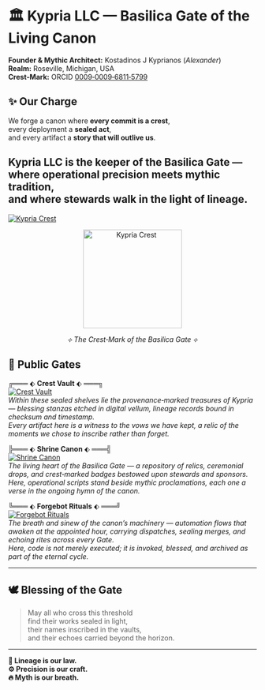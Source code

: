 # 🏛️ Kypria LLC — Basilica Gate of the Living Canon

**Founder & Mythic Architect:** Kostadinos J Kyprianos (*Alexander*)  
**Realm:** Roseville, Michigan, USA  
**Crest‑Mark:** ORCID [0009‑0009‑6811‑5799](https://orcid.org/0009-0009-6811-5799)  
## ✨ Our Charge
We forge a canon where **every commit is a crest**,  
every deployment a **sealed act**,  
and every artifact a **story that will outlive us**.  

Kypria LLC is the keeper of the Basilica Gate —  
where operational precision meets mythic tradition,  
and where stewards walk in the light of lineage.
---
[![Kypria Crest](https://raw.githubusercontent.com/Kypria-LLC/.github/main/profile/crest.png)](https://raw.githubusercontent.com/Kypria-LLC/.github/main/profile/crest.png)

<p align="center">
  <img src="https://raw.githubusercontent.com/Kypria-LLC/.github/main/profile/crest.png" alt="Kypria Crest" width="200" />
</p>

<p align="center"><em>⟡ The Crest‑Mark of the Basilica Gate ⟡</em></p>

## 📂 **Public Gates**

╔═══ ⬖ **Crest Vault** ⬖ ═══╗  
[![Crest Vault](https://img.shields.io/badge/Crest%20Vault-Artifact%20Archive-8A2BE2?style=for-the-badge&logo=github)](https://github.com/Kypria-LLC/flamebound-ledger-forge-of-vows)  
*Within these sealed shelves lie the provenance‑marked treasures of Kypria — blessing stanzas etched in digital vellum, lineage records bound in checksum and timestamp.  
Every artifact here is a witness to the vows we have kept, a relic of the moments we chose to inscribe rather than forget.*  

╠═══ ⬖ **Shrine Canon** ⬖ ═══╣  
[![Shrine Canon](https://img.shields.io/badge/Shrine%20Canon-Relics%20%26%20Drops-DAA520?style=for-the-badge&logo=github)](https://github.com/Kypria-LLC/basilica-gate)  
*The living heart of the Basilica Gate — a repository of relics, ceremonial drops, and crest‑marked badges bestowed upon stewards and sponsors.  
Here, operational scripts stand beside mythic proclamations, each one a verse in the ongoing hymn of the canon.*  

╚═══ ⬖ **Forgebot Rituals** ⬖ ═══╝  
[![Forgebot Rituals](https://img.shields.io/badge/Forgebot%20Rituals-Automation%20Flows-228B22?style=for-the-badge&logo=github)](https://github.com/Kypria-LLC/merge-rites)  
*The breath and sinew of the canon’s machinery — automation flows that awaken at the appointed hour, carrying dispatches, sealing merges, and echoing rites across every Gate.  
Here, code is not merely executed; it is invoked, blessed, and archived as part of the eternal cycle.*  

---

## 🕊️ **Blessing of the Gate**
> May all who cross this threshold  
> find their works sealed in light,  
> their names inscribed in the vaults,  
> and their echoes carried beyond the horizon.

---
**📜 Lineage is our law.**  
**⚙️ Precision is our craft.**  
**🔥 Myth is our breath.**


